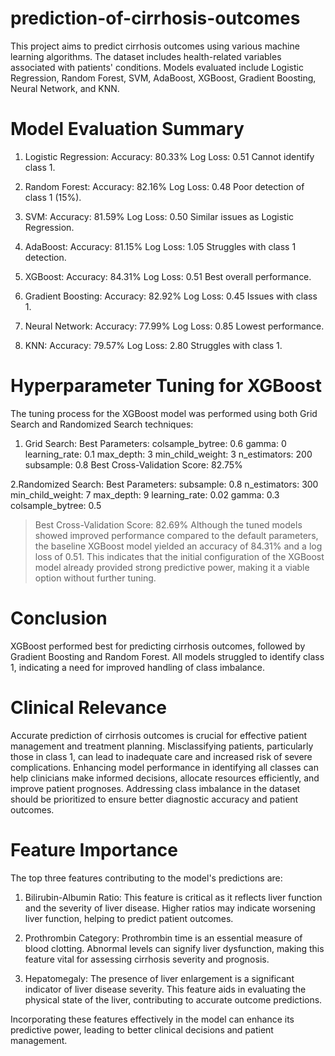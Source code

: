 # prediction-of-cirrhosis-outcomes

This project aims to predict cirrhosis outcomes using various machine learning algorithms. The dataset includes health-related variables associated with patients' conditions. Models evaluated include Logistic Regression, Random Forest, SVM, AdaBoost, XGBoost, Gradient Boosting, Neural Network, and KNN.

# Model Evaluation Summary

1. Logistic Regression:
Accuracy: 80.33%
Log Loss: 0.51
Cannot identify class 1.

2. Random Forest:
Accuracy: 82.16%
Log Loss: 0.48
Poor detection of class 1 (15%).

3. SVM:
Accuracy: 81.59%
Log Loss: 0.50
Similar issues as Logistic Regression.

4. AdaBoost:
Accuracy: 81.15%
Log Loss: 1.05
Struggles with class 1 detection.


5. XGBoost:
Accuracy: 84.31%
Log Loss: 0.51
Best overall performance.

6. Gradient Boosting:
Accuracy: 82.92%
Log Loss: 0.45
Issues with class 1.

7. Neural Network:
Accuracy: 77.99%
Log Loss: 0.85
Lowest performance.

8. KNN:
Accuracy: 79.57%
Log Loss: 2.80
Struggles with class 1.

# Hyperparameter Tuning for XGBoost
The tuning process for the XGBoost model was performed using both Grid Search and Randomized Search techniques:

1. Grid Search:
Best Parameters:
colsample_bytree: 0.6
gamma: 0
learning_rate: 0.1
max_depth: 3
min_child_weight: 3
n_estimators: 200
subsample: 0.8
Best Cross-Validation Score: 82.75%

2.Randomized Search:
Best Parameters:
subsample: 0.8
n_estimators: 300
min_child_weight: 7
max_depth: 9
learning_rate: 0.02
gamma: 0.3
colsample_bytree: 0.5

> Best Cross-Validation Score: 82.69%
Although the tuned models showed improved performance compared to the default parameters, the baseline XGBoost model yielded an accuracy of 84.31% and a log loss of 0.51. This indicates that the initial configuration of the XGBoost model already provided strong predictive power, making it a viable option without further tuning.

# Conclusion
XGBoost performed best for predicting cirrhosis outcomes, followed by Gradient Boosting and Random Forest. All models struggled to identify class 1, indicating a need for improved handling of class imbalance.

# Clinical Relevance
Accurate prediction of cirrhosis outcomes is crucial for effective patient management and treatment planning. Misclassifying patients, particularly those in class 1, can lead to inadequate care and increased risk of severe complications. Enhancing model performance in identifying all classes can help clinicians make informed decisions, allocate resources efficiently, and improve patient prognoses. Addressing class imbalance in the dataset should be prioritized to ensure better diagnostic accuracy and patient outcomes.

# Feature Importance
The top three features contributing to the model's predictions are:

1. Bilirubin-Albumin Ratio: This feature is critical as it reflects liver function and the severity of liver disease. Higher ratios may indicate worsening liver function, helping to predict patient outcomes.

2. Prothrombin Category: Prothrombin time is an essential measure of blood clotting. Abnormal levels can signify liver dysfunction, making this feature vital for assessing cirrhosis severity and prognosis.

3. Hepatomegaly: The presence of liver enlargement is a significant indicator of liver disease severity. This feature aids in evaluating the physical state of the liver, contributing to accurate outcome predictions.

Incorporating these features effectively in the model can enhance its predictive power, leading to better clinical decisions and patient management.
